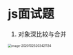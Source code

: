 # js面试题

1. 对象深比较与合并

<img src="/Users/gaosong/Library/Application Support/typora-user-images/image-20201025203421134.png" alt="image-20201025203421134" style="zoom:50%;" />

